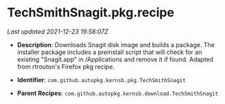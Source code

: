 # TechSmithSnagit.pkg.recipe

_Last updated 2021-12-23 19:58:07Z_

- **Description**: Downloads Snagit disk image and builds a package. The installer package includes a preinstall script that will check for an existing "Snagit.app" in /Applications and remove it if found. Adapted from rtrouton's Firefox pkg recipe.

- **Identifier**: `com.github.autopkg.kernsb.pkg.TechSmithSnagit`

- **Parent Recipes**: `com.github.autopkg.kernsb.download.TechSmithSnagit`